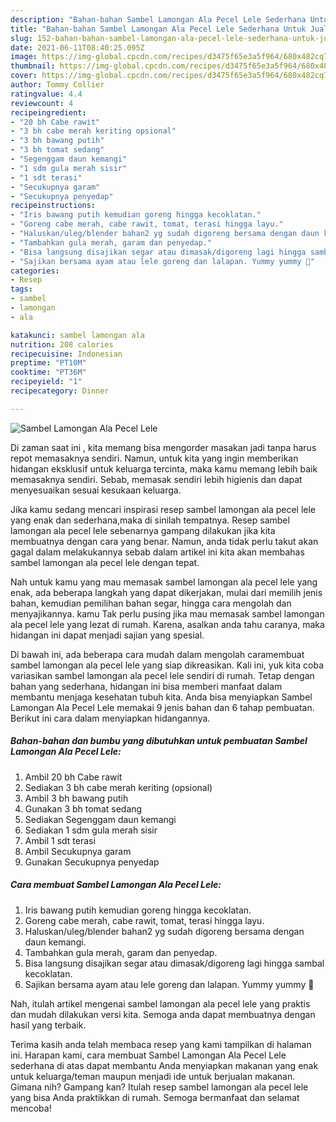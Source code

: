 ```yaml
---
description: "Bahan-bahan Sambel Lamongan Ala Pecel Lele Sederhana Untuk Jualan"
title: "Bahan-bahan Sambel Lamongan Ala Pecel Lele Sederhana Untuk Jualan"
slug: 152-bahan-bahan-sambel-lamongan-ala-pecel-lele-sederhana-untuk-jualan
date: 2021-06-11T08:40:25.095Z
image: https://img-global.cpcdn.com/recipes/d3475f65e3a5f964/680x482cq70/sambel-lamongan-ala-pecel-lele-foto-resep-utama.jpg
thumbnail: https://img-global.cpcdn.com/recipes/d3475f65e3a5f964/680x482cq70/sambel-lamongan-ala-pecel-lele-foto-resep-utama.jpg
cover: https://img-global.cpcdn.com/recipes/d3475f65e3a5f964/680x482cq70/sambel-lamongan-ala-pecel-lele-foto-resep-utama.jpg
author: Tommy Collier
ratingvalue: 4.4
reviewcount: 4
recipeingredient:
- "20 bh Cabe rawit"
- "3 bh cabe merah keriting opsional"
- "3 bh bawang putih"
- "3 bh tomat sedang"
- "Segenggam daun kemangi"
- "1 sdm gula merah sisir"
- "1 sdt terasi"
- "Secukupnya garam"
- "Secukupnya penyedap"
recipeinstructions:
- "Iris bawang putih kemudian goreng hingga kecoklatan."
- "Goreng cabe merah, cabe rawit, tomat, terasi hingga layu."
- "Haluskan/uleg/blender bahan2 yg sudah digoreng bersama dengan daun kemangi."
- "Tambahkan gula merah, garam dan penyedap."
- "Bisa langsung disajikan segar atau dimasak/digoreng lagi hingga sambal kecoklatan."
- "Sajikan bersama ayam atau lele goreng dan lalapan. Yummy yummy 🤤"
categories:
- Resep
tags:
- sambel
- lamongan
- ala

katakunci: sambel lamongan ala 
nutrition: 208 calories
recipecuisine: Indonesian
preptime: "PT10M"
cooktime: "PT36M"
recipeyield: "1"
recipecategory: Dinner

---
```



![Sambel Lamongan Ala Pecel Lele](https://img-global.cpcdn.com/recipes/d3475f65e3a5f964/680x482cq70/sambel-lamongan-ala-pecel-lele-foto-resep-utama.jpg)

Di zaman  saat ini , kita memang bisa mengorder masakan jadi tanpa harus repot memasaknya sendiri. Namun, untuk kita yang ingin memberikan hidangan eksklusif untuk keluarga tercinta, maka kamu memang lebih baik memasaknya sendiri. Sebab, memasak sendiri lebih higienis dan dapat menyesuaikan sesuai kesukaan keluarga.

Jika kamu sedang mencari inspirasi resep sambel lamongan ala pecel lele yang enak dan sederhana,maka di sinilah tempatnya. Resep sambel lamongan ala pecel lele  sebenarnya gampang dilakukan jika kita membuatnya dengan cara yang benar. Namun, anda tidak perlu takut akan gagal dalam melakukannya 
sebab dalam artikel ini kita akan membahas sambel lamongan ala pecel lele dengan tepat.  



Nah untuk kamu yang mau memasak sambel lamongan ala pecel lele yang enak, ada beberapa langkah yang dapat dikerjakan, mulai dari memilih jenis bahan, kemudian pemilihan bahan segar, hingga cara mengolah dan menyajikannya. kamu Tak perlu pusing jika mau memasak sambel lamongan ala pecel lele yang lezat di rumah. Karena, asalkan anda  tahu caranya, maka hidangan ini dapat menjadi sajian yang spesial.

Di bawah ini, ada beberapa cara mudah dalam mengolah caramembuat sambel lamongan ala pecel lele yang siap dikreasikan. Kali ini, yuk kita coba variasikan sambel lamongan ala pecel lele sendiri di rumah. Tetap dengan bahan yang sederhana, hidangan ini bisa memberi manfaat dalam membantu menjaga kesehatan tubuh kita. Anda bisa menyiapkan Sambel Lamongan Ala Pecel Lele memakai 9 jenis bahan dan 6 tahap pembuatan. Berikut ini cara dalam menyiapkan hidangannya.

<!--inarticleads1-->

##### Bahan-bahan dan bumbu yang dibutuhkan untuk pembuatan Sambel Lamongan Ala Pecel Lele:

1. Ambil 20 bh Cabe rawit
1. Sediakan 3 bh cabe merah keriting (opsional)
1. Ambil 3 bh bawang putih
1. Gunakan 3 bh tomat sedang
1. Sediakan Segenggam daun kemangi
1. Sediakan 1 sdm gula merah sisir
1. Ambil 1 sdt terasi
1. Ambil Secukupnya garam
1. Gunakan Secukupnya penyedap




<!--inarticleads2-->

##### Cara membuat Sambel Lamongan Ala Pecel Lele:

1. Iris bawang putih kemudian goreng hingga kecoklatan.
1. Goreng cabe merah, cabe rawit, tomat, terasi hingga layu.
1. Haluskan/uleg/blender bahan2 yg sudah digoreng bersama dengan daun kemangi.
1. Tambahkan gula merah, garam dan penyedap.
1. Bisa langsung disajikan segar atau dimasak/digoreng lagi hingga sambal kecoklatan.
1. Sajikan bersama ayam atau lele goreng dan lalapan. Yummy yummy 🤤




Nah, itulah artikel mengenai  sambel lamongan ala pecel lele  yang praktis dan mudah dilakukan versi kita. Semoga anda dapat membuatnya dengan hasil yang terbaik. 

Terima kasih anda telah membaca resep yang kami tampilkan di halaman ini. Harapan kami, cara membuat  Sambel Lamongan Ala Pecel Lele sederhana di atas dapat membantu Anda menyiapkan makanan yang enak untuk keluarga/teman maupun menjadi ide untuk berjualan makanan. Gimana nih? Gampang kan? Itulah resep sambel lamongan ala pecel lele yang bisa Anda praktikkan di rumah. Semoga bermanfaat dan selamat mencoba!

